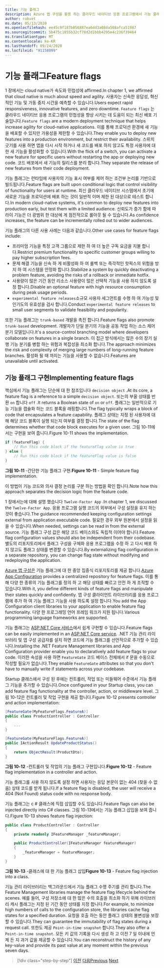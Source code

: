 ```yaml
---
title: 기능 플래그
description: Azure 앱 구성을 활용 하는 클라우드 네이티브 응용 프로그램에서 기능 플래그 구현
author: robvet
ms.date: 05/13/2020
ms.openlocfilehash: ee45c9f187b056887ea6dd3a08da508afca51987
ms.sourcegitcommit: 5b475c1855b32cf78d2d1bbb4295e4c236f39464
ms.translationtype: MT
ms.contentlocale: ko-KR
ms.lasthandoff: 09/24/2020
ms.locfileid: "91158099"
---
```

# <a name="feature-flags"></a><span data-ttu-id="011c4-103">기능 플래그</span><span class="sxs-lookup"><span data-stu-id="011c4-103">Feature flags</span></span>

<span data-ttu-id="011c4-104">1 장에서는 cloud native가 속도와 민첩성에 affirmed.</span><span class="sxs-lookup"><span data-stu-id="011c4-104">In chapter 1, we affirmed that cloud native is much about speed and agility.</span></span> <span data-ttu-id="011c4-105">사용자는 신속한 응답성, 혁신적인 기능 및 가동 중지 시간을 예측할 수 있습니다.</span><span class="sxs-lookup"><span data-stu-id="011c4-105">Users expect rapid responsiveness, innovative features, and zero downtime.</span></span> <span data-ttu-id="011c4-106">`Feature flags` 는 클라우드 네이티브 응용 프로그램의 민첩성을 향상 시키는 데 도움이 되는 최신 배포 기술입니다.</span><span class="sxs-lookup"><span data-stu-id="011c4-106">`Feature flags` are a modern deployment technique that helps increase agility for cloud-native applications.</span></span> <span data-ttu-id="011c4-107">이를 통해 프로덕션 환경에 새 기능을 배포할 수 있지만 가용성을 제한할 수 있습니다.</span><span class="sxs-lookup"><span data-stu-id="011c4-107">They enable you to deploy new features into a production environment, but restrict their availability.</span></span> <span data-ttu-id="011c4-108">스위치 긋기를 사용 하면 앱을 다시 시작 하거나 새 코드를 배포 하지 않고도 특정 사용자에 대 한 새 기능을 활성화할 수 있습니다.</span><span class="sxs-lookup"><span data-stu-id="011c4-108">With the flick of a switch, you can activate a new feature for specific users without restarting the app or deploying new code.</span></span> <span data-ttu-id="011c4-109">코드 배포에서 새 기능의 릴리스를 분리 합니다.</span><span class="sxs-lookup"><span data-stu-id="011c4-109">They separate the release of new features from their code deployment.</span></span>

<span data-ttu-id="011c4-110">기능 플래그는 런타임에 사용자의 기능 표시 여부를 제어 하는 조건부 논리를 기반으로 빌드됩니다.</span><span class="sxs-lookup"><span data-stu-id="011c4-110">Feature flags are built upon conditional logic that control visibility of functionality for users at runtime.</span></span> <span data-ttu-id="011c4-111">최신 클라우드 네이티브 시스템에서 초기에 새로운 기능을 프로덕션에 배포 하는 것이 일반적 이며 제한 된 대상으로 테스트 합니다.</span><span class="sxs-lookup"><span data-stu-id="011c4-111">In modern cloud-native systems, it's common to deploy new features into production early, but test them with a limited audience.</span></span> <span data-ttu-id="011c4-112">신뢰도가 증가 함에 따라이 기능은 더 광범위 한 대상에 게 점진적으로 롤아웃 될 수 있습니다.</span><span class="sxs-lookup"><span data-stu-id="011c4-112">As confidence increases, the feature can be incrementally rolled out to wider audiences.</span></span>

<span data-ttu-id="011c4-113">기능 플래그의 다른 사용 사례는 다음과 같습니다.</span><span class="sxs-lookup"><span data-stu-id="011c4-113">Other use cases for feature flags include:</span></span>

- <span data-ttu-id="011c4-114">프리미엄 기능을 특정 고객 그룹으로 제한 하 여 더 높은 구독 요금을 지불 합니다.</span><span class="sxs-lookup"><span data-stu-id="011c4-114">Restrict premium functionality to specific customer groups willing to pay higher subscription fees.</span></span>
- <span data-ttu-id="011c4-115">문제 해결 기능을 신속 하 게 비활성화 하 여 롤백 또는 즉각적인 핫픽스의 위험을 방지 하 여 시스템을 안정화 합니다.</span><span class="sxs-lookup"><span data-stu-id="011c4-115">Stabilize a system by quickly deactivating a problem feature, avoiding the risks of a rollback or immediate hotfix.</span></span>
- <span data-ttu-id="011c4-116">사용량이 많은 기간 동안 리소스 사용량이 많은 선택적 기능을 사용 하지 않도록 설정 합니다.</span><span class="sxs-lookup"><span data-stu-id="011c4-116">Disable an optional feature with high resource consumption during peak usage periods.</span></span>
- <span data-ttu-id="011c4-117">`experimental feature releases`소규모 사용자 세그먼트를 수행 하 여 가능성 및 인기도의 유효성을 검사 합니다.</span><span class="sxs-lookup"><span data-stu-id="011c4-117">Conduct `experimental feature releases` to small user segments to validate feasibility and popularity.</span></span>

<span data-ttu-id="011c4-118">또한 기능 플래그는 `trunk-based` 개발을 촉진 합니다.</span><span class="sxs-lookup"><span data-stu-id="011c4-118">Feature flags also promote `trunk-based` development.</span></span> <span data-ttu-id="011c4-119">개발자가 단일 분기의 기능을 공동 작업 하는 소스 제어 분기 모델입니다.</span><span class="sxs-lookup"><span data-stu-id="011c4-119">It's a source-control branching model where developers collaborate on features in a single branch.</span></span> <span data-ttu-id="011c4-120">이 접근 방식에서는 많은 수의 장기 실행 기능 분기를 병합 하는 위험과 복잡성을 최소화 합니다.</span><span class="sxs-lookup"><span data-stu-id="011c4-120">The approach minimizes the risk and complexity of merging large numbers of long-running feature branches.</span></span> <span data-ttu-id="011c4-121">활성화 될 때 까지는 기능을 사용할 수 없습니다.</span><span class="sxs-lookup"><span data-stu-id="011c4-121">Features are unavailable until activated.</span></span>

## <a name="implementing-feature-flags"></a><span data-ttu-id="011c4-122">기능 플래그 구현</span><span class="sxs-lookup"><span data-stu-id="011c4-122">Implementing feature flags</span></span>

<span data-ttu-id="011c4-123">핵심에서 기능 플래그는 단순에 대 한 참조입니다 `decision object` .</span><span class="sxs-lookup"><span data-stu-id="011c4-123">At its core, a feature flag is a reference to a simple `decision object`.</span></span> <span data-ttu-id="011c4-124">또는의 부울 상태를 반환 `on` 합니다 `off` .</span><span class="sxs-lookup"><span data-stu-id="011c4-124">It returns a Boolean state of `on` or `off`.</span></span> <span data-ttu-id="011c4-125">플래그는 일반적으로 기능 기능을 캡슐화 하는 코드 블록을 래핑합니다.</span><span class="sxs-lookup"><span data-stu-id="011c4-125">The flag typically wraps a block of code that encapsulates a feature capability.</span></span> <span data-ttu-id="011c4-126">플래그 상태는 지정 된 사용자에 대해 해당 코드 블록이 실행 되는지 여부를 결정 합니다.</span><span class="sxs-lookup"><span data-stu-id="011c4-126">The state of the flag determines whether that code block executes for a given user.</span></span> <span data-ttu-id="011c4-127">그림 10-11에서는 구현을 보여 줍니다.</span><span class="sxs-lookup"><span data-stu-id="011c4-127">Figure 10-11 shows the implementation.</span></span>

```csharp
if (featureFlag) {
    // Run this code block if the featureFlag value is true
} else {
    // Run this code block if the featureFlag value is false
}
```

<span data-ttu-id="011c4-128">**그림 10-11** -간단한 기능 플래그 구현.</span><span class="sxs-lookup"><span data-stu-id="011c4-128">**Figure 10-11** - Simple feature flag implementation.</span></span>

<span data-ttu-id="011c4-129">이 방법이 기능 코드와 의사 결정 논리를 구분 하는 방법을 확인 합니다.</span><span class="sxs-lookup"><span data-stu-id="011c4-129">Note how this approach separates the decision logic from the feature code.</span></span>

<span data-ttu-id="011c4-130">1 장에서는에 대해 설명 했습니다 `Twelve-Factor App` .</span><span class="sxs-lookup"><span data-stu-id="011c4-130">In chapter 1, we discussed the `Twelve-Factor App`.</span></span> <span data-ttu-id="011c4-131">응용 프로그램 실행 코드의 외부에서 구성 설정을 유지 하는 것이 좋습니다.</span><span class="sxs-lookup"><span data-stu-id="011c4-131">The guidance recommended keeping configuration settings external from application executable code.</span></span> <span data-ttu-id="011c4-132">필요한 경우 외부 원본에서 설정을 읽을 수 있습니다.</span><span class="sxs-lookup"><span data-stu-id="011c4-132">When needed, settings can be read in from the external source.</span></span> <span data-ttu-id="011c4-133">기능 플래그 구성 값은 해당 코드 베이스와도 독립적 이어야 합니다.</span><span class="sxs-lookup"><span data-stu-id="011c4-133">Feature flag configuration values should also be independent from their codebase.</span></span> <span data-ttu-id="011c4-134">별도의 리포지토리에서 플래그 구성을 구체화 응용 프로그램을 수정 하 고 다시 배포 하지 않고도 플래그 상태를 변경할 수 있습니다.</span><span class="sxs-lookup"><span data-stu-id="011c4-134">By externalizing flag configuration in a separate repository, you can change flag state without modifying and redeploying the application.</span></span>

<span data-ttu-id="011c4-135">[Azure 앱 구성은](/azure/azure-app-configuration/overview) 기능 플래그에 대 한 중앙 집중식 리포지토리를 제공 합니다.</span><span class="sxs-lookup"><span data-stu-id="011c4-135">[Azure App Configuration](/azure/azure-app-configuration/overview) provides a centralized repository for feature flags.</span></span> <span data-ttu-id="011c4-136">이를 통해 다양 한 종류의 기능 플래그를 정의 하 고 해당 상태를 빠르고 안전 하 게 조작할 수 있습니다.</span><span class="sxs-lookup"><span data-stu-id="011c4-136">With it, you define different kinds of feature flags and manipulate their states quickly and confidently.</span></span> <span data-ttu-id="011c4-137">앱 구성 클라이언트 라이브러리를 응용 프로그램에 추가 하 여 기능 플래그 기능을 사용 하도록 설정 합니다.</span><span class="sxs-lookup"><span data-stu-id="011c4-137">You add the App Configuration client libraries to your application to enable feature flag functionality.</span></span> <span data-ttu-id="011c4-138">다양 한 프로그래밍 언어 프레임 워크가 지원 됩니다.</span><span class="sxs-lookup"><span data-stu-id="011c4-138">Various programming language frameworks are supported.</span></span>

<span data-ttu-id="011c4-139">기능 플래그는 [ASP.NET Core 서비스](/azure/azure-app-configuration/use-feature-flags-dotnet-core)에서 쉽게 구현할 수 있습니다.</span><span class="sxs-lookup"><span data-stu-id="011c4-139">Feature flags can be easily implemented in an [ASP.NET Core service](/azure/azure-app-configuration/use-feature-flags-dotnet-core).</span></span> <span data-ttu-id="011c4-140">.NET 기능 관리 라이브러리 및 앱 구성 공급자를 설치 하면 코드에 기능 플래그를 선언적으로 추가할 수 있습니다.</span><span class="sxs-lookup"><span data-stu-id="011c4-140">Installing the .NET Feature Management libraries and App Configuration provider enable you to declaratively add feature flags to your code.</span></span> <span data-ttu-id="011c4-141">이러한 속성을 사용 하면 `FeatureGate` 코드 베이스 전체에서 if 문을 수동으로 작성할 필요가 없습니다.</span><span class="sxs-lookup"><span data-stu-id="011c4-141">They enable `FeatureGate` attributes so that you don't have to manually write if statements across your codebase.</span></span>

<span data-ttu-id="011c4-142">Startup 클래스에서 구성 된 후에는 컨트롤러, 작업 또는 미들웨어 수준에서 기능 플래그 기능을 추가할 수 있습니다.</span><span class="sxs-lookup"><span data-stu-id="011c4-142">Once configured in your Startup class, you can add feature flag functionality at the controller, action, or middleware level.</span></span> <span data-ttu-id="011c4-143">그림 10-12은 컨트롤러 및 작업 구현을 제공 합니다.</span><span class="sxs-lookup"><span data-stu-id="011c4-143">Figure 10-12 presents controller and action implementation:</span></span>

```csharp
[FeatureGate(MyFeatureFlags.FeatureA)]
public class ProductController : Controller
{
    ...
}
```

```csharp
[FeatureGate(MyFeatureFlags.FeatureA)]
public IActionResult UpdateProductStatus()
{
    return ObjectResult(ProductDto);
}
```

<span data-ttu-id="011c4-144">**그림 10-12** -컨트롤러 및 작업의 기능 플래그 구현입니다.</span><span class="sxs-lookup"><span data-stu-id="011c4-144">**Figure 10-12** - Feature flag implementation in a controller and action.</span></span>

<span data-ttu-id="011c4-145">기능 플래그를 사용 하지 않도록 설정 하면 사용자는 응답 본문이 없는 404 (찾을 수 없음) 상태 코드를 받게 됩니다.</span><span class="sxs-lookup"><span data-stu-id="011c4-145">If a feature flag is disabled, the user will receive a 404 (Not Found) status code with no response body.</span></span>

<span data-ttu-id="011c4-146">기능 플래그는 c # 클래스에 직접 삽입할 수도 있습니다.</span><span class="sxs-lookup"><span data-stu-id="011c4-146">Feature flags can also be injected directly into C# classes.</span></span> <span data-ttu-id="011c4-147">그림 10-13에서는 기능 플래그 삽입을 보여 줍니다.</span><span class="sxs-lookup"><span data-stu-id="011c4-147">Figure 10-13 shows feature flag injection:</span></span>

```csharp
public class ProductController : Controller
{
    private readonly IFeatureManager _featureManager;

    public ProductController(IFeatureManager featureManager)
    {
        _featureManager = featureManager;
    }
}
```

<span data-ttu-id="011c4-148">**그림 10-13** -클래스에 대 한 기능 플래그 삽입</span><span class="sxs-lookup"><span data-stu-id="011c4-148">**Figure 10-13** - Feature flag injection into a class.</span></span>

<span data-ttu-id="011c4-149">기능 관리 라이브러리는 백그라운드에서 기능 플래그 수명 주기를 관리 합니다.</span><span class="sxs-lookup"><span data-stu-id="011c4-149">The Feature Management libraries manage the feature flag lifecycle behind the scenes.</span></span> <span data-ttu-id="011c4-150">예를 들어, 구성 저장소에 대 한 많은 수의 호출을 최소화 하기 위해 라이브러리 캐시 플래그는 지정 된 기간 동안 상태를 지정 합니다.</span><span class="sxs-lookup"><span data-stu-id="011c4-150">For example, to minimize high numbers of calls to the configuration store, the libraries cache flag states for a specified duration.</span></span> <span data-ttu-id="011c4-151">요청을 호출 하는 동안 플래그 상태의 불변성을 보장할 수 있습니다.</span><span class="sxs-lookup"><span data-stu-id="011c4-151">They can guarantee the immutability of flag states during a request call.</span></span> <span data-ttu-id="011c4-152">또한도 제공 `Point-in-time snapshot` 합니다.</span><span class="sxs-lookup"><span data-stu-id="011c4-152">They also offer a `Point-in-time snapshot`.</span></span> <span data-ttu-id="011c4-153">모든 키 값의 기록을 다시 생성 하 고 이전 7 일 이내에 언제 든 지 과거 값을 제공할 수 있습니다.</span><span class="sxs-lookup"><span data-stu-id="011c4-153">You can reconstruct the history of any key-value and provide its past value at any moment within the previous seven days.</span></span>

>[!div class="step-by-step"]
><span data-ttu-id="011c4-154">[이전](devops.md)
>[다음](infrastructure-as-code.md)</span><span class="sxs-lookup"><span data-stu-id="011c4-154">[Previous](devops.md)
[Next](infrastructure-as-code.md)</span></span>

